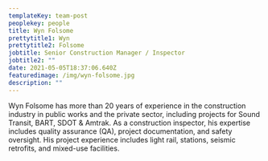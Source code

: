 ```yaml
---
templateKey: team-post
peoplekey: people
title: Wyn Folsome
prettytitle1: Wyn
prettytitle2: Folsome
jobtitle: Senior Construction Manager / Inspector
jobtitle2: ""
date: 2021-05-05T18:37:06.640Z
featuredimage: /img/wyn-folsome.jpg
description: ""
---
```


Wyn Folsome has more than 20 years of experience in the construction industry in public works and the private sector, including projects for Sound Transit, BART, SDOT & Amtrak. As a construction inspector, his expertise includes quality assurance (QA), project documentation, and safety oversight. His project experience includes light rail, stations, seismic retrofits, and mixed-use facilities.
